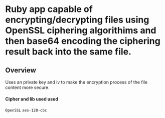 # Ruby app capable of encrypting/decrypting files using OpenSSL ciphering algorithims and then base64 encoding the ciphering result back into the same file. 

## Overview
Uses an private key and iv to make the encryption process of the file content more secure.

#### Cipher and lib used used
`OpenSSL` 
`aes-128-cbc`